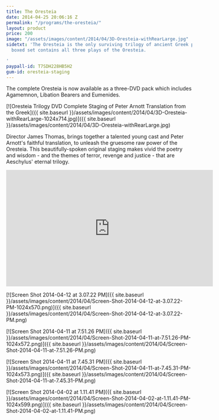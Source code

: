 ```yaml
---
title: The Oresteia
date: 2014-04-25 20:06:16 Z
permalink: "/programs/the-oresteia/"
layout: product
price: 200
image: "/assets/images/content/2014/04/3D-Oresteia-withRearLarge.jpg"
sidetxt: 'The Oresteia is the only surviving trilogy of ancient Greek plays. This
  boxed set contains all three plays of the Oresteia.

'
paypall-id: T7SDH228HB5H2
gum-id: oresteia-staging
---
```


The complete Oresteia is now available as a three-DVD pack which includes Agamemnon, Libation Bearers and Eumenides.

[![Oresteia Trilogy DVD Complete Staging of Peter Arnott Translation from the Greek]({{ site.baseurl }}/assets/images/content/2014/04/3D-Oresteia-withRearLarge-1024x714.jpg)]({{ site.baseurl }}/assets/images/content/2014/04/3D-Oresteia-withRearLarge.jpg)

Director James Thomas, brings together a talented young cast and Peter Arnott's faithful translation, to unleash the gruesome raw power of the Oresteia. This beautifully-spoken original staging makes vivid the poetry and wisdom - and the themes of terror, revenge and justice - that are Aeschylus' eternal trilogy.

<iframe src="https://www.youtube.com/embed/I_BBr20t_gA?rel=0&amp;modestbranding=1&amp;autohide=1" class="yt" width="560" height="315" frameborder="0" allowfullscreen="allowfullscreen"></iframe>

[![Screen Shot 2014-04-12 at 3.07.22 PM]({{ site.baseurl }}/assets/images/content/2014/04/Screen-Shot-2014-04-12-at-3.07.22-PM-1024x570.png)]({{ site.baseurl }}/assets/images/content/2014/04/Screen-Shot-2014-04-12-at-3.07.22-PM.png)

[![Screen Shot 2014-04-11 at 7.51.26 PM]({{ site.baseurl }}/assets/images/content/2014/04/Screen-Shot-2014-04-11-at-7.51.26-PM-1024x572.png)]({{ site.baseurl }}/assets/images/content/2014/04/Screen-Shot-2014-04-11-at-7.51.26-PM.png) 

[![Screen Shot 2014-04-11 at 7.45.31 PM]({{ site.baseurl }}/assets/images/content/2014/04/Screen-Shot-2014-04-11-at-7.45.31-PM-1024x573.png)]({{ site.baseurl }}/assets/images/content/2014/04/Screen-Shot-2014-04-11-at-7.45.31-PM.png) 

[![Screen Shot 2014-04-02 at 1.11.41 PM]({{ site.baseurl }}/assets/images/content/2014/04/Screen-Shot-2014-04-02-at-1.11.41-PM-1024x599.png)]({{ site.baseurl }}/assets/images/content/2014/04/Screen-Shot-2014-04-02-at-1.11.41-PM.png)

